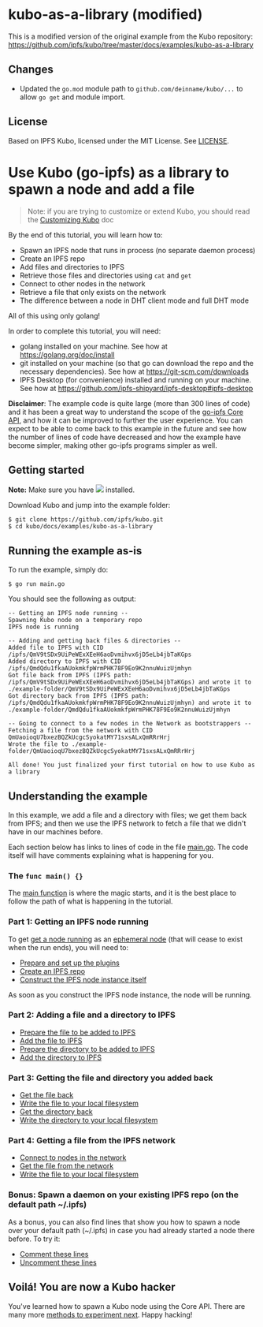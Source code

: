 # kubo-as-a-library (modified)

This is a modified version of the original example from the Kubo repository:
https://github.com/ipfs/kubo/tree/master/docs/examples/kubo-as-a-library

## Changes

- Updated the `go.mod` module path to `github.com/deinname/kubo/...` to allow `go get` and module import.

## License

Based on IPFS Kubo, licensed under the MIT License. See [LICENSE](../../../../LICENSE).

# Use Kubo (go-ipfs) as a library to spawn a node and add a file

> Note: if you are trying to customize or extend Kubo, you should read the [Customizing Kubo](../../customizing.md) doc

By the end of this tutorial, you will learn how to:

- Spawn an IPFS node that runs in process (no separate daemon process)
- Create an IPFS repo
- Add files and directories to IPFS
- Retrieve those files and directories using ``cat`` and ``get``
- Connect to other nodes in the network
- Retrieve a file that only exists on the network
- The difference between a node in DHT client mode and full DHT mode

All of this using only golang!

In order to complete this tutorial, you will need:
- golang installed on your machine. See how at https://golang.org/doc/install
- git installed on your machine (so that go can download the repo and the necessary dependencies). See how at https://git-scm.com/downloads
- IPFS Desktop (for convenience) installed and running on your machine. See how at https://github.com/ipfs-shipyard/ipfs-desktop#ipfs-desktop


**Disclaimer**: The example code is quite large (more than 300 lines of code) and it has been a great way to understand the scope of the [go-ipfs Core API](https://godoc.org/github.com/ipfs/interface-go-ipfs-core), and how it can be improved to further the user experience. You can expect to be able to come back to this example in the future and see how the number of lines of code have decreased and how the example have become simpler, making other go-ipfs programs simpler as well.

## Getting started

**Note:** Make sure you have [![](https://img.shields.io/badge/go-%3E%3D1.13.0-blue.svg?style=flat-square)](https://golang.org/dl/) installed.

Download Kubo and jump into the example folder:

```console
$ git clone https://github.com/ipfs/kubo.git
$ cd kubo/docs/examples/kubo-as-a-library
```

## Running the example as-is

To run the example, simply do:

```console
$ go run main.go
```

You should see the following as output:

```
-- Getting an IPFS node running --
Spawning Kubo node on a temporary repo
IPFS node is running

-- Adding and getting back files & directories --
Added file to IPFS with CID /ipfs/QmV9tSDx9UiPeWExXEeH6aoDvmihvx6jD5eLb4jbTaKGps
Added directory to IPFS with CID /ipfs/QmdQdu1fkaAUokmkfpWrmPHK78F9Eo9K2nnuWuizUjmhyn
Got file back from IPFS (IPFS path: /ipfs/QmV9tSDx9UiPeWExXEeH6aoDvmihvx6jD5eLb4jbTaKGps) and wrote it to ./example-folder/QmV9tSDx9UiPeWExXEeH6aoDvmihvx6jD5eLb4jbTaKGps
Got directory back from IPFS (IPFS path: /ipfs/QmdQdu1fkaAUokmkfpWrmPHK78F9Eo9K2nnuWuizUjmhyn) and wrote it to ./example-folder/QmdQdu1fkaAUokmkfpWrmPHK78F9Eo9K2nnuWuizUjmhyn

-- Going to connect to a few nodes in the Network as bootstrappers --
Fetching a file from the network with CID QmUaoioqU7bxezBQZkUcgcSyokatMY71sxsALxQmRRrHrj
Wrote the file to ./example-folder/QmUaoioqU7bxezBQZkUcgcSyokatMY71sxsALxQmRRrHrj

All done! You just finalized your first tutorial on how to use Kubo as a library
```

## Understanding the example

In this example, we add a file and a directory with files; we get them back from IPFS; and then we use the IPFS network to fetch a file that we didn't have in our machines before.

Each section below has links to lines of code in the file [main.go](./main.go). The code itself will have comments explaining what is happening for you.

### The `func main() {}`

The [main function](./main.go#L202-L331) is where the magic starts, and it is the best place to follow the path of what is happening in the tutorial.

### Part 1: Getting an IPFS node running

To get [get a node running](./main.go#L218-L223) as an [ephemeral node](./main.go#L114-L128) (that will cease to exist when the run ends), you will need to:

- [Prepare and set up the plugins](./main.go#L30-L47)
- [Create an IPFS repo](./main.go#L49-L68)
- [Construct the IPFS node instance itself](./main.go#L72-L96)

As soon as you construct the IPFS node instance, the node will be running.

### Part 2: Adding a file and a directory to IPFS

- [Prepare the file to be added to IPFS](./main.go#L166-L184)
- [Add the file to IPFS](./main.go#L240-L243)
- [Prepare the directory to be added to IPFS](./main.go#L186-L198)
- [Add the directory to IPFS](./main.go#L252-L255)

### Part 3: Getting the file and directory you added back

- [Get the file back](./main.go#L265-L268)
- [Write the file to your local filesystem](./main.go#L270-L273)
- [Get the directory back](./main.go#L277-L280)
- [Write the directory to your local filesystem](./main.go#L282-L285)

### Part 4: Getting a file from the IPFS network

- [Connect to nodes in the network](./main.go#L293-L310)
- [Get the file from the network](./main.go#L318-L321)
- [Write the file to your local filesystem](./main.go#L323-L326)

### Bonus: Spawn a daemon on your existing IPFS repo (on the default path ~/.ipfs)

As a bonus, you can also find lines that show you how to spawn a node over your default path (~/.ipfs) in case you had already started a node there before. To try it:

- [Comment these lines](./main.go#L219-L223)
- [Uncomment these lines](./main.go#L209-L216)

## Voilá! You are now a Kubo hacker

You've learned how to spawn a Kubo node using the Core API. There are many more [methods to experiment next](https://godoc.org/github.com/ipfs/interface-go-ipfs-core). Happy hacking!
